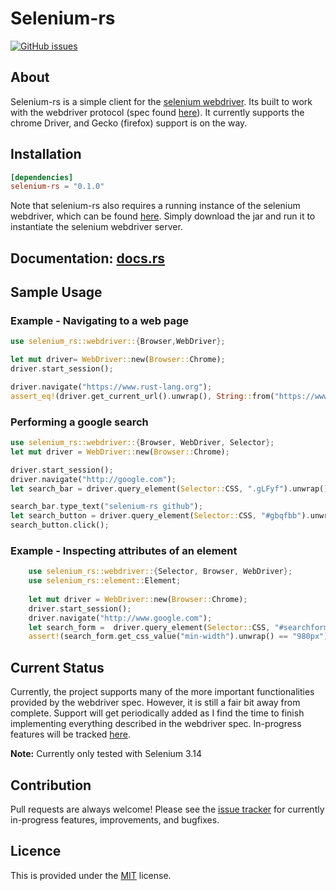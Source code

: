 # Selenium-rs
[![GitHub issues](https://img.shields.io/github/issues/saresend/selenium-rs.svg)](https://github.com/saresend/selenium-rs/issues)

## About 

Selenium-rs is a simple client for the [selenium webdriver](https://www.seleniumhq.org/). Its built to work with the webdriver protocol (spec found [here](https://www.w3.org/TR/webdriver1/)). It currently supports the chrome Driver, and Gecko (firefox) support is on the way. 

## Installation 

```toml
[dependencies]
selenium-rs = "0.1.0"

```

Note that selenium-rs also requires a running instance of the selenium webdriver, which can be found [here](https://www.seleniumhq.org/download/). Simply download the jar and run it to instantiate the selenium webdriver server. 

## Documentation: [docs.rs](https://docs.rs/selenium-rs/0.1.0/selenium_rs/)

## Sample Usage 

### Example - Navigating to a web page 
```rust 
use selenium_rs::webdriver::{Browser,WebDriver};

let mut driver= WebDriver::new(Browser::Chrome);
driver.start_session();

driver.navigate("https://www.rust-lang.org"); 
assert_eq!(driver.get_current_url().unwrap(), String::from("https://www.rust-lang.org/en-US/"));
```

### Performing a google search 
```rust 
use selenium_rs::webdriver::{Browser, WebDriver, Selector};
let mut driver = WebDriver::new(Browser::Chrome);

driver.start_session();
driver.navigate("http://google.com");
let search_bar = driver.query_element(Selector::CSS, ".gLFyf").unwrap();

search_bar.type_text("selenium-rs github");
let search_button = driver.query_element(Selector::CSS, "#gbqfbb").unwrap();
search_button.click();
```

### Example - Inspecting attributes of an element 
```rust 
    use selenium_rs::webdriver::{Selector, Browser, WebDriver};
    use selenium_rs::element::Element;
    
    let mut driver = WebDriver::new(Browser::Chrome);
    driver.start_session();
    driver.navigate("http://www.google.com");
    let search_form =  driver.query_element(Selector::CSS, "#searchform").unwrap();
    assert!(search_form.get_css_value("min-width").unwrap() == "980px");
```

## Current Status 

Currently, the project supports many of the more important functionalities provided by the webdriver spec. However, it is still
a fair bit away from complete. Support will get periodically added as I find the time to finish implementing everything described in the webdriver spec. In-progress features will be tracked [here](https://github.com/saresend/selenium-rs/issues). 

**Note:** Currently only tested with Selenium 3.14


## Contribution 

Pull requests are always welcome! Please see the [issue tracker](https://github.com/saresend/selenium-rs/issues) for currently in-progress features, improvements, and bugfixes.


## Licence 
This is provided under the [MIT](https://github.com/saresend/selenium-rs/blob/master/LICENSE) license. 
